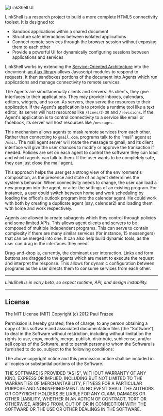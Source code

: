 ![LinkShell UI](http://linkshui.com/wp-content/uploads/2012/08/lshui_logo.png)

LinkShell is a research project to build a more complete HTML5 connectivity toolset. It is designed to:

 - Sandbox applications within a shared document
 - Structure safe interactions between isolated applications
 - Connect remote services through the browser session without exposing them to each other
 - Provide a powerful UI for dynamically configuring sessions between applications and services

LinkShell works by extending the [Service-Oriented Architecture](http://en.wikipedia.org/wiki/Service-oriented_architecture) into the document: [an Ajax library](//github.com/pfraze/linkjs) allows Javascript modules to respond to requests. It then sandboxes portions of the document into Agents which run applications and manage connectivity to remote services.

The Agents are simultaneously clients and servers. As clients, they give interfaces to their applications. They may provide inboxes, calendars, editors, widgets, and so on. As servers, they serve the resources to their application. If the Agent's application is to provide a runtime tool like a text editor, its server will host resources like `/lines/2-30` and `/revisions`. If the Agent's application is to control connectivity to a service like email or facebook, its server will host resources like `/messages`.

This mechanism allows agents to mask remote services from each other. Rather than connecting to `gmail.com`, programs talk to the "mail" agent at `/mail`. The mail agent server will route the message to gmail, and its client interface will give the user chances to modify or approve the transaction if needed. Policies are set on each agent to control the software they can load and which agents can talk to them. If the user wants to be completely safe, they can just close the mail agent.

This approach helps the user get a strong view of the environment's composition, as the presence and state of an agent determines the system's behavior. When connectivity needs to change, the user can load a new program into the agent, or alter the settings of an existing program. For instance, a user could switch between home and work scheduling by loading the office's outlook program into the calendar agent. He could work with both by creating a duplicate agent (say, calendar2) and loading them with home and work respectively.

Agents are allowed to create subagents which they control through policies and some limited APIs. This allows agent clients and servers to be composed of multiple independent programs. This can serve to contain complexity if there are many similar services (for instance, 15 messengers) that can be merged into one. It can also help build dynamic tools, as the user can drag in the interfaces they need.

Drag-and-drop is, currently, the dominant user interaction. Links and form buttons are dragged to the agents which are meant to execute the request and interpret the response. This allows for dynamic configuration between programs as the user directs them to consume services from each other.

---

*LinkShell is in early beta, so expect runtime, API, and design instability.*

---

## License

The MIT License (MIT)
Copyright (c) 2012 Paul Frazee

Permission is hereby granted, free of charge, to any person obtaining a copy of this software and associated documentation files (the "Software"), to deal in the Software without restriction, including without limitation the rights to use, copy, modify, merge, publish, distribute, sublicense, and/or sell copies of the Software, and to permit persons to whom the Software is furnished to do so, subject to the following conditions:

The above copyright notice and this permission notice shall be included in all copies or substantial portions of the Software.

THE SOFTWARE IS PROVIDED "AS IS", WITHOUT WARRANTY OF ANY KIND, EXPRESS OR IMPLIED, INCLUDING BUT NOT LIMITED TO THE WARRANTIES OF MERCHANTABILITY, FITNESS FOR A PARTICULAR PURPOSE AND NONINFRINGEMENT. IN NO EVENT SHALL THE AUTHORS OR COPYRIGHT HOLDERS BE LIABLE FOR ANY CLAIM, DAMAGES OR OTHER LIABILITY, WHETHER IN AN ACTION OF CONTRACT, TORT OR OTHERWISE, ARISING FROM, OUT OF OR IN CONNECTION WITH THE SOFTWARE OR THE USE OR OTHER DEALINGS IN THE SOFTWARE.

